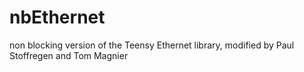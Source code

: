 # nbEthernet
non blocking version of the Teensy Ethernet library, modified by Paul Stoffregen and Tom Magnier
